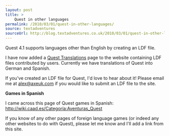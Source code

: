 ```yaml
---
layout: post
title: >
    Quest in other languages
permalink: /2010/03/01/quest-in-other-languages/
source: textadventures
sourceUrl: http://blog.textadventures.co.uk/2010/03/01/quest-in-other-languages/
---
```

Quest 4.1 supports languages other than English by creating an LDF file.

I have now added a <a href="http://www.axeuk.com/quest/developer/translations.htm">Quest Translations</a> page to the website containing LDF files contributed by users. Currently we have translations of Quest into German and Spanish.

If you've created an LDF file for Quest, I'd love to hear about it! Please email me at <a href="mailto:alex@axeuk.com">alex@axeuk.com</a> if you would like to submit an LDF file to the site.

<strong>Games in Spanish</strong>

I came across this page of Quest games in Spanish:
<a href="http://wiki.caad.es/Categor%C3%ADa:Aventuras_Quest">http://wiki.caad.es/Categoría:Aventuras_Quest</a>

If you know of any other pages of foreign language games (or indeed any other websites to do with Quest), please let me know and I'll add a link from this site.